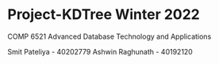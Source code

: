 # Project-KDTree Winter 2022

COMP 6521 Advanced Database Technology and Applications

Smit Pateliya - 40202779
Ashwin Raghunath - 40192120
